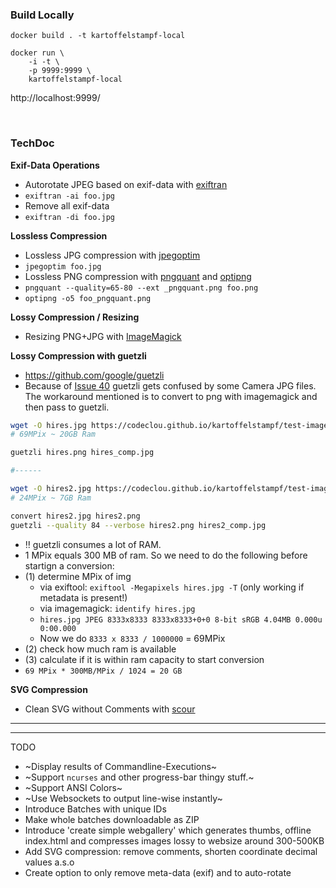 ### Build Locally


```
docker build . -t kartoffelstampf-local

docker run \
    -i -t \
    -p 9999:9999 \
    kartoffelstampf-local
```

http://localhost:9999/

&nbsp;

### TechDoc


**Exif-Data Operations**

 * Autorotate JPEG based on exif-data with [exiftran](http://manpages.ubuntu.com/manpages/zesty/man1/exiftran.1.html)
  * `exiftran -ai foo.jpg`
 * Remove all exif-data
  * `exiftran -di foo.jpg`

**Lossless Compression**

 * Lossless JPG compression with [jpegoptim](https://github.com/tjko/jpegoptim)
  * `jpegoptim foo.jpg`
 * Lossless PNG compression with [pngquant](https://pngquant.org/) and [optipng](https://de.wikipedia.org/wiki/OptiPNG)
  * `pngquant --quality=65-80 --ext _pngquant.png foo.png`
  * `optipng -o5 foo_pngquant.png`

**Lossy Compression / Resizing**

 * Resizing PNG+JPG with [ImageMagick](https://de.wikipedia.org/wiki/ImageMagick)

**Lossy Compression with guetzli**

 * https://github.com/google/guetzli
 * Because of [Issue 40](https://github.com/google/guetzli/issues/40) guetzli gets confused by some Camera JPG files. The workaround mentioned is to convert to png with imagemagick and then pass to guetzli.

```sh
wget -O hires.jpg https://codeclou.github.io/kartoffelstampf/test-images/test-affinity-photo-600dpi.jpg
# 69MPix ~ 20GB Ram

guetzli hires.png hires_comp.jpg

#------

wget -O hires2.jpg https://codeclou.github.io/kartoffelstampf/test-images/test-sony-alpha-6000-hires.JPG
# 24MPix ~ 7GB Ram

convert hires2.jpg hires2.png
guetzli --quality 84 --verbose hires2.png hires2_comp.jpg
```

 * :bangbang: guetzli consumes a lot of RAM.
 * 1 MPix equals 300 MB of ram. So we need to do the following before startign a conversion:
  * (1) determine MPix of img
    * via exiftool: `exiftool -Megapixels hires.jpg -T` (only working if metadata is present!)
    * via imagemagick: `identify hires.jpg`
     * `hires.jpg JPEG 8333x8333 8333x8333+0+0 8-bit sRGB 4.04MB 0.000u 0:00.000`
     * Now we do `8333 x 8333 / 1000000` = 69MPix
  * (2) check how much ram is available
  * (3) calculate if it is within ram capacity to start conversion
   * `69 MPix * 300MB/MPix / 1024 = 20 GB`


**SVG Compression**

 * Clean SVG without Comments with [scour](https://github.com/scour-project/scour)

----



---

TODO

 * ~Display results of Commandline-Executions~
  * ~Support `ncurses` and other progress-bar thingy stuff.~
  * ~Support ANSI Colors~
  * ~Use Websockets to output line-wise instantly~
 * Introduce Batches with unique IDs
 * Make whole batches downloadable as ZIP
 * Introduce 'create simple webgallery' which generates thumbs, offline index.html and compresses images lossy to websize around 300-500KB
 * Add SVG compression: remove comments, shorten coordinate decimal values a.s.o
 * Create option to only remove meta-data (exif) and to auto-rotate